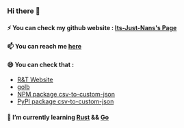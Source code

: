 ### Hi there 👋

#### ⚡ You can check my github website : [Its-Just-Nans's Page](https://n4n5.dev/?from=github)

#### 📫 You can reach me [here](https://its-just-nans.github.io/#links)

#### 😄 You can check that :

- [R&T Website](https://its-just-nans.github.io/rt/)
- [golb](https://its-just-nans.github.io/golb/)
- [NPM package csv-to-custom-json](https://www.npmjs.com/package/csv-to-custom-json)
- [PyPI package csv-to-custom-json](https://pypi.org/project/csv-to-custom-json/)

#### 🌱 I’m currently learning [Rust](https://www.rust-lang.org/) && [Go](https://go.dev/)

